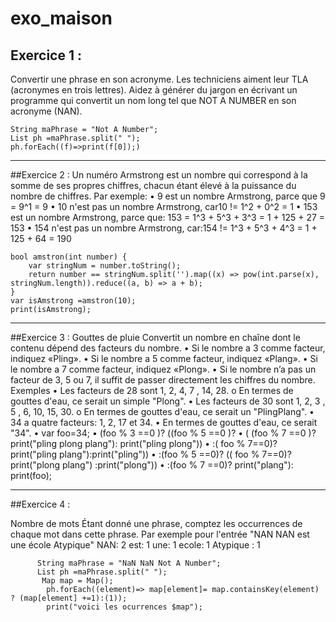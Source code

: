 # exo_maison
 
## Exercice  1 : 
Convertir une phrase en son acronyme.
Les techniciens aiment leur TLA (acronymes en trois lettres).
Aidez à générer du jargon en écrivant un programme qui convertit un nom long tel que NOT A NUMBER en son acronyme (NAN).

    String maPhrase = "Not A Number";
    List ph =maPhrase.split(" ");
    ph.forEach((f)=>print(f[0]);)
 
 ********************************************************************************
 


##Exercice 2 :
Un numéro Armstrong est un nombre qui correspond à la somme de ses propres chiffres, chacun étant élevé à la puissance du nombre de chiffres.
Par exemple:
•	9 est un nombre Armstrong, parce que 9 = 9^1 = 9
•	10 n'est pas un nombre Armstrong, car10 != 1^2 + 0^2 = 1
•	153 est un nombre Armstrong, parce que: 153 = 1^3 + 5^3 + 3^3 = 1 + 125 + 27 = 153
•	154 n'est pas un nombre Armstrong, car:154 != 1^3 + 5^3 + 4^3 = 1 + 125 + 64 = 190
    
    bool amstron(int number) {
        var stringNum = number.toString();
        return number == stringNum.split('').map((x) => pow(int.parse(x), stringNum.length)).reduce((a, b) => a + b);
    }
    var isAmstrong =amstron(10);
    print(isAmstrong);
*****************************************************************************************************

##Exercice 3 : 
Gouttes de pluie
Convertit un nombre en chaîne dont le contenu dépend des facteurs du nombre.
•	Si le nombre a 3 comme facteur, indiquez «Pling».
•	Si le nombre a 5 comme facteur, indiquez «Plang».
•	Si le nombre a 7 comme facteur, indiquez «Plong».
•	Si le nombre n’a pas un facteur de 3, 5 ou 7, il suffit de passer directement les chiffres du nombre.
Exemples
•	Les facteurs de 28 sont 1, 2, 4, 7 , 14, 28.
o	En termes de gouttes d'eau, ce serait un simple "Plong".
•	Les facteurs de 30 sont 1, 2, 3 , 5 , 6, 10, 15, 30.
o	En termes de gouttes d'eau, ce serait un "PlingPlang".
•	34 a quatre facteurs: 1, 2, 17 et 34.
•	En termes de gouttes d'eau, ce serait "34".
  •	                  var foo=34;
  •	                  (foo % 3 ==0 )? ((foo % 5 ==0 )? 
  •	                      ( (foo % 7 ==0 )? print("pling plong plang"): print("pling plong"))
  •	                        :( foo % 7==0)? print("pling plang"):print("pling"))
  •	                  :(foo % 5 ==0)? (( foo % 7==0)? print("plong plang") :print("plong")) 
  •	                  :(foo % 7 ==0)? print("plang"): print(foo);

*******************************************************************************************
##Exercice 4 : 

Nombre de mots
Étant donné une phrase, comptez les occurrences de chaque mot dans cette phrase.
Par exemple pour l'entrée "NAN NAN est une école Atypique"
NAN: 2
est: 1
une: 1
ecole: 1
Atypique : 1

          String maPhrase = "NaN NaN Not A Number";
          List ph =maPhrase.split(" ");
           Map map = Map();
            ph.forEach((element)=> map[element]= map.containsKey(element) ? (map[element] +=1):(1));
            print("voici les ocurrences $map");


